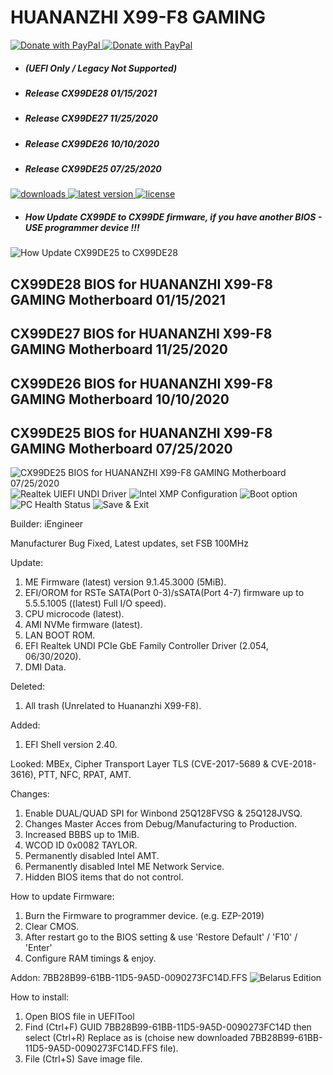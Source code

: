 # HUANANZHI X99-F8 GAMING

<a href="https://www.paypal.com/donate?hosted_button_id=ASF2H5CU95MUQ">
  <img src="https://raw.githubusercontent.com/BIOS-iEngineer/PNG/main/PayPal.png" alt="Donate with PayPal" />
</a>
<a href="https://www.paypal.com/donate?hosted_button_id=ASF2H5CU95MUQ">
  <img src="https://raw.githubusercontent.com/BIOS-iEngineer/PNG/main/QR-PayPal.png" alt="Donate with PayPal" />
</a>

* ##### (UEFI Only / Legacy Not Supported)
* ##### Release CX99DE28 01/15/2021
* ##### Release CX99DE27 11/25/2020
* ##### Release CX99DE26 10/10/2020
* ##### Release CX99DE25 07/25/2020

<div align="left">
    <a href="https://github.com/BIOS-iEngineer/HUANANZHI-X99-F8/releases">
        <img src="https://img.shields.io/github/downloads/BIOS-iEngineer/HUANANZHI-X99-F8/total.svg?color=silver&style=for-the-badge&logo=appveyor" alt="downloads"/>
    </a>
    <a href="https://github.com/BIOS-iEngineer/HUANANZHI-X99-F8/releases/latest">
        <img src="https://img.shields.io/github/release/BIOS-iEngineer/HUANANZHI-X99-F8.svg?color=silver&style=for-the-badge&logo=appveyor" alt="latest version"/>
    </a>
    <a href="https://github.com/BIOS-iEngineer/HUANANZHI-X99-F8/blob/master/License">
        <img src="https://img.shields.io/github/license/BIOS-iEngineer/HUANANZHI-X99-F8.svg?style=for-the-badge&logo=appveyor" alt="license"/>
    </a>
</div>

* ##### How Update CX99DE to CX99DE firmware, if you have another BIOS - USE programmer device !!!
![How Update CX99DE25 to CX99DE28](CX99DE26.png)

## CX99DE28 BIOS for HUANANZHI X99-F8 GAMING Motherboard 01/15/2021
## CX99DE27 BIOS for HUANANZHI X99-F8 GAMING Motherboard 11/25/2020
## CX99DE26 BIOS for HUANANZHI X99-F8 GAMING Motherboard 10/10/2020
## CX99DE25 BIOS for HUANANZHI X99-F8 GAMING Motherboard 07/25/2020
  
![CX99DE25 BIOS for HUANANZHI X99-F8 GAMING Motherboard 07/25/2020](MAIN.PNG)
![Realtek UIEFI UNDI Driver](UNDI.png)
![Intel XMP Configuration](MEMORY.png)
![Boot option](BOOT.png)
![PC Health Status](PM.png)
![Save & Exit](SAVE.png)

  Builder: iEngineer

  Manufacturer Bug Fixed, Latest updates, set FSB 100MHz

  Update:
1) ME Firmware (latest) version 9.1.45.3000 (5MiB).
2) EFI/OROM for RSTe SATA(Port 0-3)/sSATA(Port 4-7) firmware up to 5.5.5.1005 ((latest) Full I/O speed).
3) CPU microcode (latest).
4) AMI NVMe firmware (latest).
5) LAN BOOT ROM.
6) EFI Realtek UNDI PCIe GbE Family Controller Driver (2.054, 06/30/2020).
7) DMI Data.

  Deleted:
1) All trash (Unrelated to Huananzhi X99-F8).

  Added:
1) EFI Shell version 2.40.

  Looked:
MBEx, Cipher Transport Layer TLS (CVE-2017-5689 & CVE-2018-3616), PTT, NFC, RPAT, AMT.

  Changes:
1) Enable DUAL/QUAD SPI for Winbond 25Q128FVSG & 25Q128JVSQ.
2) Changes Master Acces from Debug/Manufacturing to Production.
3) Increased BBBS up to 1MiB.
4) WCOD ID 0x0082 TAYLOR.
5) Permanently disabled Intel AMT.
6) Permanently disabled Intel ME Network Service.
7) Hidden BIOS items that do not control.

  How to update Firmware:
1) Burn the Firmware to programmer device. (e.g. EZP-2019)
2) Clear CMOS.
3) After restart go to the BIOS setting & use 'Restore Default' / 'F10' / 'Enter'
4) Configure RAM timings & enjoy.

Addon: 7BB28B99-61BB-11D5-9A5D-0090273FC14D.FFS
![Belarus Edition](BELARUS-EDITION.png)

  How to install:
1) Open BIOS file in UEFITool
2) Find (Ctrl+F) GUID 7BB28B99-61BB-11D5-9A5D-0090273FC14D then select (Ctrl+R) Replace as is (choise new downloaded  7BB28B99-61BB-11D5-9A5D-0090273FC14D.FFS file).
3) File (Ctrl+S) Save image file.

